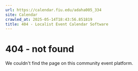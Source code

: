 ```yaml
---
url: https://calendar.fiu.edu/adaha005_334
site: Calendar
crawled_at: 2025-05-14T18:43:56.851819
title: 404 - Localist Event Calendar Software
---
```


# 404 - not found
We couldn't find the page on this community event platform.
